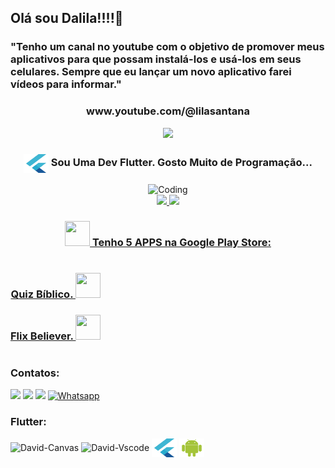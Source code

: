 ### <h2>Olá sou Dalila!!!!👋</h2>
<div align="center">
  <h3 align="left">"Tenho um canal no youtube com o objetivo de promover meus aplicativos para que possam instalá-los e usá-los em seus celulares. Sempre que eu lançar um novo aplicativo farei vídeos para informar."</h3>   
  <h3 align="center">www.youtube.com/@lilasantana</h3>
</div> 

<div align="center"> 
<img src="https://yt3.googleusercontent.com/H9G0Zn1FNBJeXMbmzataMXZDVsDLesSXQNe0CRNXpVyfw4miNUM_o8ZkdKOlkFtE5_m-RKLp=w1060-fcrop64=1,00005a57ffffa5a8-k-c0xffffffff-no-nd-rj"> </div>
</div>

<div align="center"> 
<h3> <img align="center" alt="Flutter" height="30" width="40" src="https://raw.githubusercontent.com/devicons/devicon/9f4f5cdb393299a81125eb5127929ea7bfe42889/icons/flutter/flutter-original.svg"> Sou Uma Dev Flutter. Gosto Muito de Programação...</h3>  
<img align="center" alt="Coding" width="400" src="https://cdn.dribbble.com/users/2704414/screenshots/7466903/media/b08ab576316bd4582fef189f471cd9e5.gif">
</div> 

<div align="center">
  <a href="https://github.com/DalilaDeveloperMobile">
  <img height="186em" src="https://github-readme-stats.vercel.app/api?username=DalilaDeveloperMobile&show_icons=true&theme=vue&include_all_commits=true&count_private=true"/>
  <img height="186em" src="https://github-readme-stats.vercel.app/api/top-langs/?username=DalilaDeveloperMobile&layout=compact&langs_count=7&theme=vue"/>   
</div>

 <h3 align="center">
   <img height="40" width="40" src="https://helios-i.mashable.com/imagery/articles/04EZglaVzAW19V6FIiDD3TA/images-1.fit_lim.size_376x.png" target="_blank">
   Tenho 5 APPS na Google Play Store:
 </h3> 
 <div style="display: inline-block">
<h3 align="center">
  <a href="https://play.google.com/store/apps/details?id=br.com.dev.quiz_biblico" target="_blank"> Quiz Bíblico. <img height="40" width="40" src="https://play-lh.googleusercontent.com/tjOZkmhZEmfqopQ2xJYo2Ye4pKW6-S4VPV6HNJr4Hk-ildMwguzh9E3LJRJljzToW0I=w240-h480-rw" target="_blank">
  </a> 
</h3> 

<h3 align="center">
  <a href="https://play.google.com/store/apps/details?id=br.com.dev.flix_believer" target="_blank"> Flix Believer. <img height="40" width="40" src="https://play-lh.googleusercontent.com/dDCYqwBCD_nuFzh30dd9ZEUaBOdV_7Q0Mwd-Fwx6HDdiC0MnvsHT7cA3MdehKwYzt1s=w240-h480-rw" target="_blank">
  </a> 
</h3> 
 </div>
  
  <h3>Contatos:</h3> 
   <div style="display: inline-block">
 <a href="https://www.linkedin.com/in/dalila-cust%C3%B3dio-046076181/" target="_blank"><img src="https://img.shields.io/badge/-LinkedIn-%230077B5?style=for-the-badge&logo=linkedin&logoColor=white" target="_blank"></a> 
  <a href = "mailto:dalila.dalila70@gmail.com"><img src="https://img.shields.io/badge/Gmail-D14836?style=for-the-badge&logo=gmail&logoColor=white" target="_blank"></a>
 </div>
  <div style="display: inline-block">
     <a href="https://instagram.com/dalila.dalila70" target="_blank"><img src="https://img.shields.io/badge/-Instagram-%23E4405F?style=for-the-badge&logo=instagram&logoColor=white" target="_blank"></a>
 <a target="_blank" href="https://api.whatsapp.com/send?phone=5588997138541">
  <img  alt="Whatsapp" width="117px" src="https://img.shields.io/badge/WhatsApp-25D366?style=for-the-badge&logo=whatsapp&logoColor=white"/>
</a> 
     </div>
 
 
 <h3>Flutter:</h3>
  <div style="display: inline-block">
  <img align="center" alt="David-Canvas" height="30" width="40" src="https://cdn.jsdelivr.net/gh/devicons/devicon/icons/canva/canva-original.svg" />
  <img align="center" alt="David-Vscode" height="30" width="40" src="https://cdn.jsdelivr.net/gh/devicons/devicon/icons/vscode/vscode-original.svg" />
  <img align="center" alt="Flutter" height="30" width="40" src="https://raw.githubusercontent.com/devicons/devicon/9f4f5cdb393299a81125eb5127929ea7bfe42889/icons/flutter/flutter-original.svg">
  <img align="center" alt="android studio" height="30" width="40" src="https://raw.githubusercontent.com/devicons/devicon/9f4f5cdb393299a81125eb5127929ea7bfe42889/icons/android/android-original.svg"><br>
</div>
 
    
<!--  <h3>Visitantes:</h3>  
 <div>
  <img align="center" alt="Csharp" height="30" width="150" src="https://komarev.com/ghpvc/?username=alexsgross&color=green" alt="alexsgross" /> <br>
 </div>    
    <hr> -->
  
   
